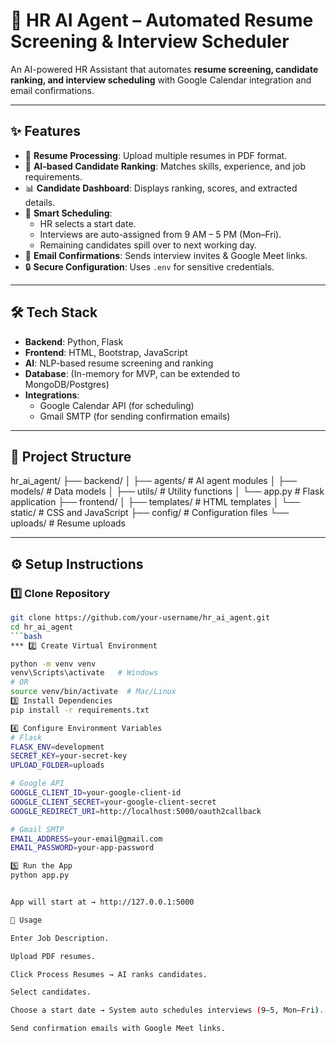 # 🤖 HR AI Agent – Automated Resume Screening & Interview Scheduler

An AI-powered HR Assistant that automates **resume screening, candidate ranking, and interview scheduling** with Google Calendar integration and email confirmations.  

---

## ✨ Features
- 📄 **Resume Processing**: Upload multiple resumes in PDF format.
- 🧠 **AI-based Candidate Ranking**: Matches skills, experience, and job requirements.
- 📊 **Candidate Dashboard**: Displays ranking, scores, and extracted details.
- 📅 **Smart Scheduling**:
  - HR selects a start date.
  - Interviews are auto-assigned from 9 AM – 5 PM (Mon–Fri).
  - Remaining candidates spill over to next working day.
- 📧 **Email Confirmations**: Sends interview invites & Google Meet links.
- 🔒 **Secure Configuration**: Uses `.env` for sensitive credentials.

---

## 🛠️ Tech Stack
- **Backend**: Python, Flask
- **Frontend**: HTML, Bootstrap, JavaScript
- **AI**: NLP-based resume screening and ranking
- **Database**: (In-memory for MVP, can be extended to MongoDB/Postgres)
- **Integrations**:
  - Google Calendar API (for scheduling)
  - Gmail SMTP (for sending confirmation emails)

---

## 📂 Project Structure
hr_ai_agent/
├── backend/
│   ├── agents/          # AI agent modules
│   ├── models/          # Data models
│   ├── utils/           # Utility functions
│   └── app.py          # Flask application
├── frontend/
│   ├── templates/       # HTML templates
│   └── static/         # CSS and JavaScript
├── config/             # Configuration files
└── uploads/            # Resume uploads


---

## ⚙️ Setup Instructions

### 1️⃣ Clone Repository
```bash
git clone https://github.com/your-username/hr_ai_agent.git
cd hr_ai_agent
```bash
*** 2️⃣ Create Virtual Environment

python -m venv venv
venv\Scripts\activate   # Windows
# OR
source venv/bin/activate  # Mac/Linux
3️⃣ Install Dependencies
pip install -r requirements.txt

4️⃣ Configure Environment Variables
# Flask
FLASK_ENV=development
SECRET_KEY=your-secret-key
UPLOAD_FOLDER=uploads

# Google API
GOOGLE_CLIENT_ID=your-google-client-id
GOOGLE_CLIENT_SECRET=your-google-client-secret
GOOGLE_REDIRECT_URI=http://localhost:5000/oauth2callback

# Gmail SMTP
EMAIL_ADDRESS=your-email@gmail.com
EMAIL_PASSWORD=your-app-password

5️⃣ Run the App
python app.py


App will start at → http://127.0.0.1:5000

📌 Usage

Enter Job Description.

Upload PDF resumes.

Click Process Resumes → AI ranks candidates.

Select candidates.

Choose a start date → System auto schedules interviews (9–5, Mon–Fri).

Send confirmation emails with Google Meet links.